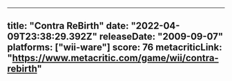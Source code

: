 
---
title: "Contra ReBirth"
date: "2022-04-09T23:38:29.392Z"
releaseDate: "2009-09-07"
platforms: ["wii-ware"]
score: 76
metacriticLink: "https://www.metacritic.com/game/wii/contra-rebirth"
---
